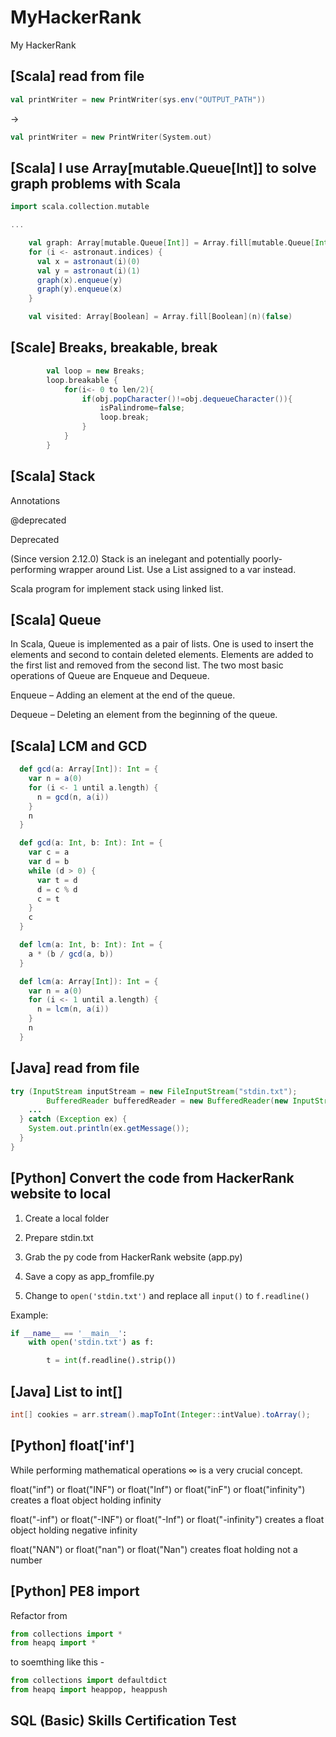 # MyHackerRank

My HackerRank

## [Scala] read from file

```scala
val printWriter = new PrintWriter(sys.env("OUTPUT_PATH"))
```

->

```scala
val printWriter = new PrintWriter(System.out)
```

## [Scala] I use Array[mutable.Queue[Int]] to solve graph problems with Scala

```scala
import scala.collection.mutable

...

    val graph: Array[mutable.Queue[Int]] = Array.fill[mutable.Queue[Int]](n)(mutable.Queue[Int]())
    for (i <- astronaut.indices) {
      val x = astronaut(i)(0)
      val y = astronaut(i)(1)
      graph(x).enqueue(y)
      graph(y).enqueue(x)
    }

    val visited: Array[Boolean] = Array.fill[Boolean](n)(false)
```

## [Scale] Breaks, breakable, break

```scala
        val loop = new Breaks;
        loop.breakable {
            for(i<- 0 to len/2){
                if(obj.popCharacter()!=obj.dequeueCharacter()){
                    isPalindrome=false;
                    loop.break;
                }
            }
        }
```

## [Scala] Stack

Annotations

@deprecated

Deprecated

(Since version 2.12.0) Stack is an inelegant and potentially poorly-performing wrapper around List. Use a List assigned to a var instead.

Scala program for implement stack using linked list.

## [Scala] Queue

In Scala, Queue is implemented as a pair of lists. One is used to insert the elements and second to contain deleted elements. Elements are added to the first list and removed from the second list. The two most basic operations of Queue are Enqueue and Dequeue.

Enqueue – Adding an element at the end of the queue.

Dequeue – Deleting an element from the beginning of the queue.

## [Scala] LCM and GCD

```scala
  def gcd(a: Array[Int]): Int = {
    var n = a(0)
    for (i <- 1 until a.length) {
      n = gcd(n, a(i))
    }
    n
  }

  def gcd(a: Int, b: Int): Int = {
    var c = a
    var d = b
    while (d > 0) {
      var t = d
      d = c % d
      c = t
    }
    c
  }

  def lcm(a: Int, b: Int): Int = {
    a * (b / gcd(a, b))
  }

  def lcm(a: Array[Int]): Int = {
    var n = a(0)
    for (i <- 1 until a.length) {
      n = lcm(n, a(i))
    }
    n
  }
```

## [Java] read from file

```java
try (InputStream inputStream = new FileInputStream("stdin.txt");
        BufferedReader bufferedReader = new BufferedReader(new InputStreamReader(inputStream));) {
    ...
  } catch (Exception ex) {
    System.out.println(ex.getMessage());
  }
}
```

## [Python] Convert the code from HackerRank website to local

1. Create a local folder

2. Prepare stdin.txt

3. Grab the py code from HackerRank website (app.py)

4. Save a copy as app_fromfile.py

5. Change to `open('stdin.txt')` and replace all `input()` to `f.readline()`

Example:

```python
if __name__ == '__main__':
    with open('stdin.txt') as f:

        t = int(f.readline().strip())
```

## [Java] List<Integer> to int[]

```java
int[] cookies = arr.stream().mapToInt(Integer::intValue).toArray();
```

## [Python] float['inf']

While performing mathematical operations ∞ is a very crucial concept.

float("inf") or float("INF") or float("Inf") or float("inF") or float("infinity") creates a float object holding infinity

float("-inf") or float("-INF") or float("-Inf") or float("-infinity") creates a float object holding negative infinity

float("NAN") or float("nan") or float("Nan") creates float holding not a number

## [Python] PE8 import

Refactor from

```python
from collections import *
from heapq import *
```

to soemthing like this -

```python
from collections import defaultdict
from heapq import heappop, heappush
```

## SQL (Basic) Skills Certification Test
